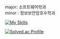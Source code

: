 <div>
  <p> 
    major: 소프트웨어학과 <br>
    minor : 정보보안암호수학과
  </p>
</div>

[![My Skills](https://skillicons.dev/icons?i=c,cpp,java)](https://skillicons.dev)

[![Solved.ac Profile](http://mazassumnida.wtf/api/v2/generate_badge?boj=bezzi1654)](https://solved.ac/bezzi1654/)

